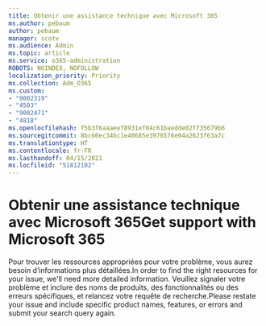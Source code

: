 ```yaml
---
title: Obtenir une assistance technique avec Microsoft 365
ms.author: pebaum
author: pebaum
manager: scotv
ms.audience: Admin
ms.topic: article
ms.service: o365-administration
ROBOTS: NOINDEX, NOFOLLOW
localization_priority: Priority
ms.collection: Adm_O365
ms.custom:
- "9002319"
- "4503"
- "9002471"
- "4818"
ms.openlocfilehash: f5b3f6aaaeef8931ef04c61baedde02ff35679b6
ms.sourcegitcommit: 8bc60ec34bc1e40685e3976576e04a2623f63a7c
ms.translationtype: HT
ms.contentlocale: fr-FR
ms.lasthandoff: 04/15/2021
ms.locfileid: "51812102"
---
```

# <a name="get-support-with-microsoft-365"></a><span data-ttu-id="cbd99-102">Obtenir une assistance technique avec Microsoft 365</span><span class="sxs-lookup"><span data-stu-id="cbd99-102">Get support with Microsoft 365</span></span>

<span data-ttu-id="cbd99-103">Pour trouver les ressources appropriées pour votre problème, vous aurez besoin d’informations plus détaillées.</span><span class="sxs-lookup"><span data-stu-id="cbd99-103">In order to find the right resources for your issue, we'll need more detailed information.</span></span> <span data-ttu-id="cbd99-104">Veuillez signaler votre problème et inclure des noms de produits, des fonctionnalités ou des erreurs spécifiques, et relancez votre requête de recherche.</span><span class="sxs-lookup"><span data-stu-id="cbd99-104">Please restate your issue and include specific product names, features, or errors and submit your search query again.</span></span>
